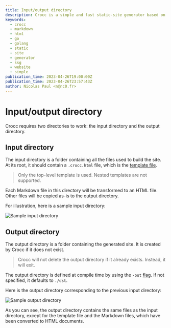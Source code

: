 ```yaml
---
title: Input/output directory
description: Crocc is a simple and fast static-site generator based on Markdown. 
keywords:
  - crocc
  - markdown
  - html
  - go
  - golang
  - static
  - site
  - generator
  - ssg
  - website
  - simple
publication_time: 2023-04-26T19:00:00Z
publication_time: 2023-04-26T23:57:43Z
author: Nicolas Paul <n@nc0.fr>
---
```

# Input/output directory

Crocc requires two directories to work: the input directory and the output 
directory.

## Input directory

The input directory is a folder containing all the files used to build the
site.
At its root, it should contain a `.crocc.html` file, which is the 
[template file](/doc/template).

> Only the top-level template is used. Nested templates are not supported.

Each Markdown file in this directory will be transformed to an HTML file.
Other files will be copied as-is to the output directory.

For illustration, here is a sample input directory:

![Sample input directory](/assets/doc_input_directory.png)

## Output directory

The output directory is a folder containing the generated site.
It is created by Crocc if it does not exist.

> Crocc will not delete the output directory if it already exists.
> Instead, it will exit.

The output directory is defined at compile time by using the `-out` 
[flag](/doc/cli#flags). If not specified, it defaults to `./dst`.

Here is the output directory corresponding to the previous input directory:

![Sample output directory](/assets/doc_output_directory.png)

As you can see, the output directory contains the same files as the input
directory, except for the template file and the Markdown files, which have been
converted to HTML documents.
